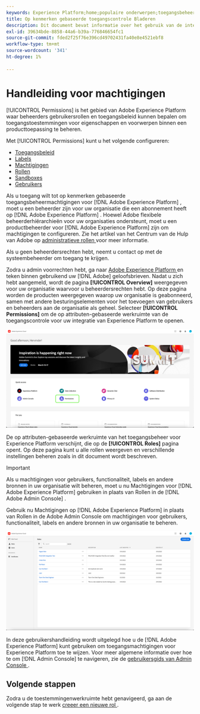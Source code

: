 ```yaml
---
keywords: Experience Platform;home;populaire onderwerpen;toegangsbeheer;op attributen-gebaseerd toegangsbeheer;ABAC
title: Op kenmerken gebaseerde toegangscontrole Bladeren
description: Dit document bevat informatie over het gebruik van de interface voor machtigingen in Adobe Experience Platform
exl-id: 39634bde-8858-44a6-b39a-776846654fc1
source-git-commit: fded2f25f76e396cd49702431fa40e8e4521ebf8
workflow-type: tm+mt
source-wordcount: '341'
ht-degree: 1%

---
```


# Handleiding voor machtigingen

[!UICONTROL Permissions] is het gebied van Adobe Experience Platform waar beheerders gebruikersrollen en toegangsbeleid kunnen bepalen om toegangstoestemmingen voor eigenschappen en voorwerpen binnen een producttoepassing te beheren.

Met [!UICONTROL Permissions] kunt u het volgende configureren:

* [Toegangsbeleid](./policies.md)
* [Labels](./labels.md)
* [Machtigingen](./permissions.md)
* [Rollen](./roles.md)
* [Sandboxes](./sandboxes.md)
* [Gebruikers](./users.md)

Als u toegang wilt tot op kenmerken gebaseerde toegangsbeheermachtigingen voor [!DNL Adobe Experience Platform] , moet u een beheerder zijn voor uw organisatie die een abonnement heeft op [!DNL Adobe Experience Platform] . Hoewel Adobe flexibele beheerderhiërarchieën voor uw organisaties ondersteunt, moet u een productbeheerder voor [!DNL Adobe Experience Platform] zijn om machtigingen te configureren. Zie het artikel van het Centrum van de Hulp van Adobe op [ administratieve rollen ](https://helpx.adobe.com/nl/enterprise/using/admin-roles.html) voor meer informatie.

Als u geen beheerdersrechten hebt, neemt u contact op met de systeembeheerder om toegang te krijgen.

Zodra u admin voorrechten hebt, ga naar [ Adobe Experience Platform ](https://experience.adobe.com/) en teken binnen gebruikend uw [!DNL Adobe] geloofsbrieven. Nadat u zich hebt aangemeld, wordt de pagina **[!UICONTROL Overview]** weergegeven voor uw organisatie waarvoor u beheerdersrechten hebt. Op deze pagina worden de producten weergegeven waarop uw organisatie is geabonneerd, samen met andere besturingselementen voor het toevoegen van gebruikers en beheerders aan de organisatie als geheel. Selecteer **[!UICONTROL Permissions]** om de op attributen-gebaseerde werkruimte van de toegangscontrole voor uw integratie van Experience Platform te openen.

![ fc-select-product ](../../images/flac-ui/flac-select-product.png)

De op attributen-gebaseerde werkruimte van het toegangsbeheer voor Experience Platform verschijnt, die op de **[!UICONTROL Roles]** pagina opent. Op deze pagina kunt u alle rollen weergeven en verschillende instellingen beheren zoals in dit document wordt beschreven.

>[!IMPORTANT]
>
>Als u machtigingen voor gebruikers, functionaliteit, labels en andere bronnen in uw organisatie wilt beheren, moet u nu Machtigingen voor [!DNL Adobe Experience Platform] gebruiken in plaats van Rollen in de [!DNL Adobe Admin Console] .

Gebruik nu Machtigingen op [!DNL Adobe Experience Platform] in plaats van Rollen in de Adobe Admin Console om machtigingen voor gebruikers, functionaliteit, labels en andere bronnen in uw organisatie te beheren.

![ fc-select-rollen ](../../images/flac-ui/flac-select-roles.png)

In deze gebruikershandleiding wordt uitgelegd hoe u de [!DNL Adobe Experience Platform] kunt gebruiken om toegangsmachtigingen voor Experience Platform toe te wijzen. Voor meer algemene informatie over hoe te om [!DNL Admin Console] te navigeren, zie de [ gebruikersgids van Admin Console ](https://helpx.adobe.com/nl/enterprise/using/admin-console.html).

## Volgende stappen

Zodra u de toestemmingenwerkruimte hebt genavigeerd, ga aan de volgende stap te werk [ creeer een nieuwe rol ](roles.md).
